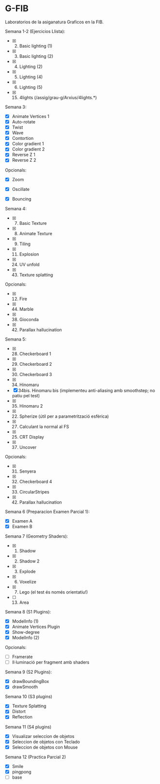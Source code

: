# G-FIB
Laboratorios de la asiganatura Graficos en la FIB.

Semana 1-2 (Ejercicios Llista):
  * [x] 2. Basic lighting (1)
  * [x] 3. Basic lighting (2)
  * [x] 4. Lighting (2)
  * [x] 5. Lighting (4)
  * [x] 6. Lighting (5)
  * [x] 15. 4lights (/assig/grau-g/Arxius/4lights.*)


Semana 3:
  * [x] Animate Vertices 1 
  * [x] Auto-rotate
  * [x] Twist
  * [x] Wave
  * [x] Contortion
  * [x] Color gradient 1
  * [x] Color gradient 2
  * [x] Reverse Z 1
  * [x] Reverse Z 2
  
  Opcionals:
  * [x] Zoom
  * [x] Oscillate
  * [x] Bouncing

  
  
Semana 4:
  * [x] 7. Basic Texture
  * [x] 8. Animate Texture
  * [x] 9. Tiling
  * [x] 11. Explosion
  * [x] 24. UV unfold
  * [x] 43. Texture splatting

  Opcionals:
  * [x] 12. Fire
  * [x] 44. Marble
  * [x] 38. Gioconda
  * [x] 42. Parallax hallucination


Semana 5:
  * [x] 28. Checkerboard 1
  * [x] 29. Checkerboard 2
  * [x] 30. Checkerboard 3
  * [x] 34. Hinomaru
  * [x] 34bis. Hinomaru bis (implementeu anti-aliasing amb smoothstep; no patiu pel test)
  * [x] 35. Hinomaru 2
  * [x] 22. Spherize (útil per a parametrització esfèrica)
  * [x] 27. Calculant la normal al FS
  * [x] 25. CRT Display
  * [x] 37. Uncover

  Opcionals:
  * [x] 31. Senyera
  * [x] 32. Checkerboard 4
  * [x] 33. CircularStripes
  * [x] 42. Parallax hallucination

Semana 6 (Preparacion Examen Parcial 1):
  * [x] Examen A
  * [x] Examen B

Semana 7 (Geometry Shaders):
  * [x] 1. Shadow
  * [x] 2. Shadow 2
  * [x] 3. Explode
  * [x] 6. Voxelize
  * [x] 7. Lego (el test és només orientatiu!)
  * [ ] 13. Area

Semana 8 (S1 Plugins):
  * [x] ModelInfo (1)
  * [x] Animate Vertices Plugin
  * [x] Show-degree
  * [x] ModelInfo (2)

  Opcionals:
  * [ ] Framerate
  * [ ] Il·luminació per fragment amb shaders

Semana 9 (S2 Plugins):
  * [x] drawBoundingBox
  * [x] drawSmooth

Semana 10 (S3 plugins)
  * [x] Texture Splatting
  * [x] Distort
  * [x] Reflection

Semana 11 (S4 plugins)
  * [x] Visualizar seleccion de objetos
  * [x] Seleccion de objetos con Teclado
  * [x] Seleccion de objetos con Mouse

Semana 12 (Practica Parcial 2)
  * [x] Smile
  * [x] pingpong
  * [ ] base
